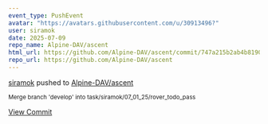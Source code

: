 ```yaml
---
event_type: PushEvent
avatar: "https://avatars.githubusercontent.com/u/30913496?"
user: siramok
date: 2025-07-09
repo_name: Alpine-DAV/ascent
html_url: https://github.com/Alpine-DAV/ascent/commit/747a215b2ab4b81905677d22c6e785730291f668
repo_url: https://github.com/Alpine-DAV/ascent
---
```


<a href='https://github.com/siramok' target='_blank'>siramok</a> pushed to <a href='https://github.com/Alpine-DAV/ascent' target='_blank'>Alpine-DAV/ascent</a>

<small>Merge branch 'develop' into task/siramok/07_01_25/rover_todo_pass</small>

<a href='https://github.com/Alpine-DAV/ascent/commit/747a215b2ab4b81905677d22c6e785730291f668' target='_blank'>View Commit</a>